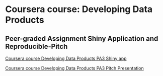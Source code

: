 # Coursera course: Developing Data Products

## Peer-graded Assignment Shiny Application and Reproducible-Pitch

[Coursera course Developing Data Products PA3 Shiny app](https://piotrpio2017.shinyapps.io/coursera-course-data-products-pa3-shiny-app/)

[Coursera course Developing Data Products PA3 Pitch Presentation](http://rpubs.com/piotrpio2017/348465)
